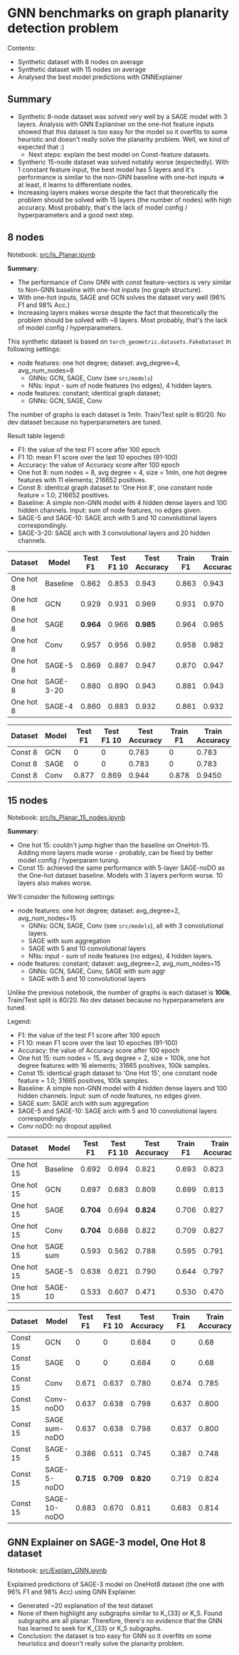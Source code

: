 # GNN benchmarks on graph planarity detection problem

Contents:
* Synthetic dataset with 8 nodes on average
* Synthetic dataset with 15 nodes on average
* Analysed the best model predictions with GNNExplainer

## Summary
* Synthetic 8-node dataset was solved very well by a SAGE model with 3 layers. Analysis with GNN Explaniner on the one-hot feature inputs showed that this dataset is too easy for the model so it overfits to some heuristic and doesn't really solve the planarity problem. Well, we kind of expected that :)
  * Next steps: explain the best model on Const-feature datasets.
* Syntheric 15-node dataset was solved notably worse (expectedly). With 1 constant feature input, the best model has 5 layers and it's performance is similar to the non-GNN baseline with one-hot inputs => at least, it learns to differentiate nodes.
* Increasing layers makes worse despite the fact that theoretically the problem should be solved with 15 layers (the number of nodes) with high accuracy. Most probably, that's the lack of model config / hyperparameters and a good next step.

## 8 nodes

Notebook: [src/Is_Planar.ipynb](src/Is_Planar.ipynb)

**Summary**:
* The performance of Conv GNN with const feature-vectors is very similar to Non-GNN baseline with one-hot inputs (no graph structure).
* With one-hot inputs, SAGE and GCN solves the dataset very well (96% F1 and 98% Acc.)
* Increasing layers makes worse despite the fact that theoretically the problem should be solved with ~8 layers. Most probably, that's the lack of model config / hyperparameters.

This synthetic dataset is based on `torch_geometric.datasets.FakeDataset` in following settings:
* node features: one hot degree; dataset: avg_degree=4, avg_num_nodes=8
  * GNNs: GCN, SAGE, Conv (see `src/models`)
  * NNs: input - sum of node features (no edges), 4 hidden layers.
* node features: constant; identical graph dataset;
  * GNNs: GCN, SAGE, Conv
 
The number of graphs is each dataset is 1mln. Train/Test split is 80/20. No dev dataset because no hyperparameters are tuned.

Result table legend:
* F1: the value of the test F1 score after 100 epoch
* F1 10: mean F1 score over the last 10 epoches (91-100)
* Accuracy: the value of Accuracy score after 100 epoch
* One hot 8: num nodes = 8, avg degree = 4, size = 1mln, one hot degree features with 11 elements; 216652 positives.
* Const 8:   identical graph dataset to 'One Hot 8', one constant node feature = 1.0; 216652 positives.
* Baseline: A simple non-GNN model with 4 hidden dense layers and 100 hidden channels. Input: sum of node features, no edges given.
* SAGE-5 and SAGE-10: SAGE arch with 5 and 10 convolutional layers correspondingly.
* SAGE-3-20: SAGE arch with 3 convolutional layers and 20 hidden channels.

| Dataset | Model  | Test F1 | Test F1 10 | Test Accuracy | Train F1 | Train Accuracy |
|---|---|---|---|---|---|---|
| One hot 8 | Baseline | 0.862  | 0.853 | 0.943 | 0.863 | 0.943 |
| One hot 8 | GCN      | 0.929  | 0.931 | 0.969 | 0.931 | 0.970 |
| One hot 8 | SAGE     | **0.964** | 0.966 | **0.985** | 0.964 | 0.985 |
| One hot 8 | Conv     | 0.957 | 0.956 | 0.982 | 0.958 | 0.982 |
| One hot 8 | SAGE-5   | 0.869 | 0.887 | 0.947 | 0.870 | 0.947 |
| One hot 8 | SAGE-3-20| 0.880 | 0.890 | 0.943 | 0.881 | 0.943 |
| One hot 8 | SAGE-4   | 0.860 | 0.883 | 0.932 | 0.861 | 0.932 |

| Dataset | Model  | Test F1 | Test F1 10 | Test Accuracy | Train F1 | Train Accuracy |
|---|---|---|---|---|---|---|
| Const 8 | GCN  | 0     | 0     | 0.783 | 0 | 0.783 |
| Const 8 | SAGE | 0     | 0     | 0.783 | 0 | 0.783 |
| Const 8 | Conv | 0.877 | 0.869 | 0.944 | 0.878 | 0.9450

## 15 nodes

Notebook: [src/Is_Planar_15_nodes.ipynb](src/Is_Planar_15_nodes.ipynb)

**Summary**:
* One hot 15: couldn't jump higher than the baseline on OneHot-15. Adding more layers made worse - probably, can be fixed by better model config / hyperparam tuning.
* Const 15: achieved the same performance with 5-layer SAGE-noDO as the One-hot dataset baseline. Models with 3 layers perform worse. 10 layers also makes worse.

We'll consider the following settings:
* node features: one hot degree; dataset: avg_degree=2, avg_num_nodes=15
  * GNNs: GCN, SAGE, Conv (see `src/models`), all with 3 convolutional layers.
  * SAGE with sum aggregation
  * SAGE with 5 and 10 convolutional layers 
  * NNs: input - sum of node features (no edges), 4 hidden layers.
* node features: constant; dataset: avg_degree=2, avg_num_nodes=15
  * GNNs: GCN, SAGE, Conv, SAGE with sum aggr
  * SAGE with 5 and 10 convolutional layers

Unlike the previous notebook, the number of graphs is each dataset is **100k**. Train/Test split is 80/20. No dev dataset because no hyperparameters are tuned.

Legend:
* F1: the value of the test F1 score after 100 epoch
* F1 10: mean F1 score over the last 10 epoches (91-100)
* Accuracy: the value of Accuracy score after 100 epoch
* One hot 15: num nodes = 15, avg degree = 2, size = 100k, one hot degree features with 16 elements; 31665 positives, 100k samples.
* Const 15: identical graph dataset to 'One Hot 15', one constant node feature = 1.0; 31665 positives, 100k samples.
* Baseline: A simple non-GNN model with 4 hidden dense layers and 100 hidden channels. Input: sum of node features, no edges given.
* SAGE sum: SAGE arch with sum aggregation
* SAGE-5 and SAGE-10: SAGE arch with 5 and 10 convolutional layers correspondingly.
* Conv noDO: no dropout applied.


| Dataset | Model  | Test F1 | Test F1 10 | Test Accuracy | Train F1 | Train Accuracy |
|---|---|---|---|---|---|---|
| One hot 15 | Baseline  | 0.692  | 0.694 | 0.821 | 0.693 | 0.823 |
| One hot 15 | GCN       | 0.697  | 0.683 | 0.809 | 0.699 | 0.813 |
| One hot 15 | SAGE      | **0.704**  | 0.694 | **0.824** | 0.706 | 0.827 |
| One hot 15 | Conv      | **0.704**  | 0.688 | 0.822 | 0.709 | 0.827 |
| One hot 15 | SAGE sum  | 0.593  | 0.562 | 0.788 | 0.595 | 0.791 |
| One hot 15 | SAGE-5    | 0.638  | 0.621 | 0.790 | 0.644 | 0.797 |
| One hot 15 | SAGE-10   | 0.533  | 0.607 | 0.471 | 0.530 | 0.470 |


| Dataset | Model  | Test F1 | Test F1 10 | Test Accuracy | Train F1 | Train Accuracy |
|---|---|---|---|---|---|---|
| Const  15 | GCN       | 0      | 0     | 0.684 | 0     | 0.68  |
| Const  15 | SAGE      | 0      | 0     | 0.684 | 0     | 0.68  |
| Const  15 | Conv      | 0.671  | 0.637 | 0.780 | 0.674 | 0.785 |
| Const  15 | Conv-noDO | 0.637  | 0.638 | 0.798 | 0.637 | 0.800 |
| Const  15 | SAGE sum-noDO| 0.637  | 0.638 | 0.798 | 0.637 | 0.800 |
| Const  15 | SAGE-5       | 0.386 | 0.511 | 0.745 | 0.387 | 0.748 |
| Const  15 | SAGE-5-noDO  | **0.715** | **0.709** | **0.820** | 0.719 | 0.824 |
| Const  15 | SAGE-10-noDO | 0.683 | 0.670 | 0.811 | 0.683 | 0.814 |

## GNN Explainer on SAGE-3 model, One Hot 8 dataset

Notebook: [src/Explain_GNN.ipynb](src/Explain_GNN.ipynb)

Explained predictions of SAGE-3 model on OneHot8 dataset (the one with 96% F1 and 98% Acc) using GNN Explainer.
* Generated ~20 explanation of the test dataset
* None of them highlight any subgraphs similar to K_{33} or K_5. Found subgraphs are all planar. Therefore, there's no evidence that the GNN has learned to seek for K_{33} or K_5 subgraphs.
* Conclusion: the dataset is too easy for GNN so it overfits on some heuristics and doesn't really solve the planarity problem.
